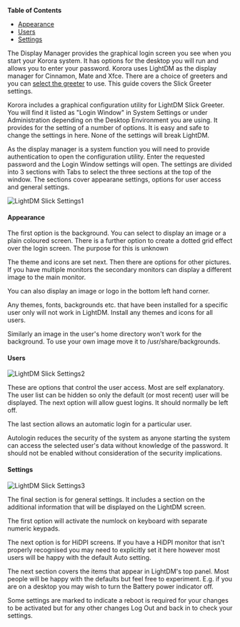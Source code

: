 **Table of Contents**  

- [Appearance](#appearance)
- [Users](#users)
- [Settings](#settings)

The Display Manager provides the graphical login screen you see when you start your Korora system. It has options for the desktop you will run and allows you to enter your password. Korora uses LightDM as the display manager for Cinnamon, Mate and Xfce. There are a choice of greeters and you can [select the greeter](https://kororaproject.org/support/documentation/changing-the-lightdm-greeter) to use. This guide covers the Slick Greeter settings.

Korora includes a graphical configuration utility for LightDM Slick Greeter. You will find it listed as "Login Window" in System Settings or under Administration depending on the Desktop Environment you are using. It provides for the setting of a number of options. It is easy and safe to change the settings in here. None of the settings will break LightDM.

As the display manager is a system function you will need to provide authentication to open the configuration utility. Enter the requested password and the Login Window settings will open. The settings are divided into 3 sections with Tabs to select the three sections at the top of the window. The sections cover appearane settings, options for user access and general settings.

![LightDM Slick Settings1](https://github.com/kororaproject/kp-documentation/blob/master/img/Slick-Greeter-settings1.png?raw=true)

<a name="appearance"></a>
#### Appearance

The first option is the background. You can select to display an image or a plain coloured screen. There is a further option to create a dotted grid effect over the login screen. The purpose for this is unknown

The theme and icons are set next. Then there are options for other pictures. If you have multiple monitors the secondary monitors can display a different image to the main monitor.

You can also display an image or logo in the bottom left hand corner.

<div class="callout callout-warning"><p>Any themes, fonts, backgrounds etc. that have been installed for a specific user only will not work in LightDM. Install any themes and icons for all users.

Similarly an image in the user's home directory won't work for the background. To use your own image move it to /usr/share/backgrounds.</p></div>

<a name="users"></a>
#### Users

![LightDM Slick Settings2](https://github.com/kororaproject/kp-documentation/blob/master/img/Slick-Greeter-settings2.png?raw=true)

These are options that control the user access. Most are self explanatory. The user list can be hidden so only the default (or most recent) user will be displayed. The next option will allow guest logins. It should normally be left off.

The last section allows an automatic login for a particular user. 
<div class="callout callout-warning"><p>Autologin reduces the security of the system as anyone starting the system can access the selected user's data without knowledge of the password. It should not be enabled without consideration of the security implications.</p></div>

<a name="settings"></a>
#### Settings

![LightDM Slick Settings3](https://github.com/kororaproject/kp-documentation/blob/master/img/Slick-Greeter-settings3.png?raw=true)

The final section is for general settings. It includes a section on the additional information that will be displayed on the LightDM screen.

The first option will activate the numlock on keyboard with separate numeric keypads.

The next option is for HiDPI screens. If you have a HiDPI monitor that isn't properly recognised you may need to explicitly set it here however most users will be happy with the default Auto setting.

The next section covers the items that appear in LightDM's top panel. Most people will be happy with the defaults but feel free to experiment. E.g. if you are on a desktop you may wish to turn the Battery power indicator off. 

Some settings are marked to indicate a reboot is required for your changes to be activated but for any other changes Log Out and back in to check your settings.
